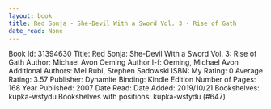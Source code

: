 ```yaml
---
layout: book
title: Red Sonja - She-Devil With a Sword Vol. 3 - Rise of Gath
date_read: None
---
```


Book Id: 31394630
Title: Red Sonja: She-Devil With a Sword Vol. 3: Rise of Gath
Author: Michael Avon Oeming
Author l-f: Oeming, Michael Avon
Additional Authors: Mel Rubi, Stephen Sadowski
ISBN: 
My Rating: 0
Average Rating: 3.57
Publisher: Dynamite
Binding: Kindle Edition
Number of Pages: 168
Year Published: 2007
Date Read: 
Date Added: 2019/10/21
Bookshelves: kupka-wstydu
Bookshelves with positions: kupka-wstydu (#647)

